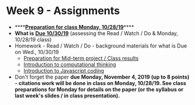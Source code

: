 # Week 9 - Assignments

* \*\*\*\*[**Preparation for class Monday, 10/28/19**](week-9-assignment-prep-for-midterm-paper.md)\*\*\*\*
* **What is** [**Due 10/30/19**](week-9-due-10-30-19.md) \(assessing the Read / Watch / Do & Monday, 10/28/19 class\)
* Homework - Read / Watch / Do - background materials for what is Due on Wed., 10/30/19
  * [Preparation for Mid-term project / Class results](week-9-assignment-prep-for-midterm-paper.md)
  * [Introduction to computational thinking](week-9-assignment-intro-to-computational-thinking.md)
  * [Introduction to Javascript coding](week-9-assignment-javascript-intro.md)
* Don't forget the paper **due Monday, November 4, 2019  \(up to 8 points\) - citations work will be done in class on Monday, 10/28/19. See class preparations for Monday for details on the paper \(or the syllabus or last week's slides / in class presentation\).**

